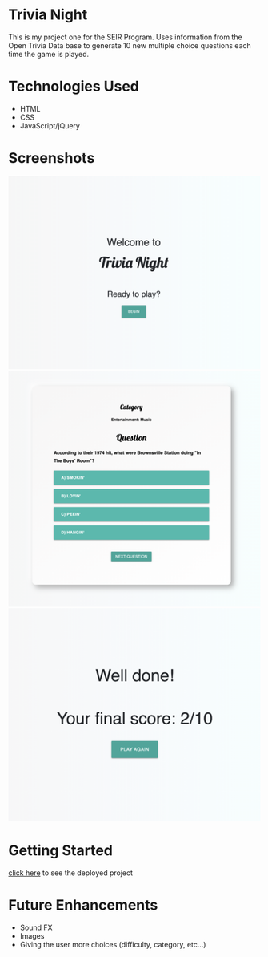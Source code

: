 # Trivia Night

This is my project one for the SEIR Program.
Uses information from the Open Trivia Data base to generate 10 new multiple choice questions each time the game is played.

# Technologies Used

- HTML
- CSS
- JavaScript/jQuery

# Screenshots
![screenshot 1](./Screenshot4.png)
![screenshot 2](./Screenshot5.png)
![screenshot 3](./Screenshot6.png)

# Getting Started

[click here](https://tylerrice121.github.io/Project-1---Trivia-Night/) to see the deployed project

# Future Enhancements
- Sound FX
- Images
- Giving the user more choices (difficulty, category, etc...)
